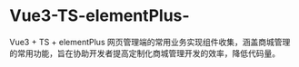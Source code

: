 # Vue3-TS-elementPlus-
Vue3 + TS + elementPlus 网页管理端的常用业务实现组件收集，涵盖商城管理的常用功能，旨在协助开发者提高定制化商城管理开发的效率，降低代码量。
